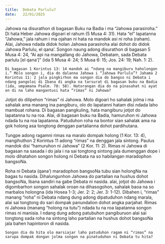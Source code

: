 ```yaml
---
title:  Debata Parlulu?
date:   22/01/2025
---
```


Jahowa na disurathon di bagasan Buku na Badia i ma “Jahowa parasiroha.” Di hata Heber Jahowa digoari el rahum (5 Musa 4: 31). Hata “el” lapatanna “Jahowa,” jala rahum i ma ojahan ni hata na mandok asi ni roha (raham). Alai, Jahowa ndada didok holan Jahowa parasiroha alai dohot do didok Jahowa Parlulu, el qana’. Songon naung adong disurathon di bagasan 5 Musa 4: 24, “Ai api na mangallang do Jahowa, Debatam, sada Debata parlulu [el qana’]” (ida 5 Musa 4: 24; 5 Musa 6: 15; Jos. 24: 19; Nah. 1: 2).

`Di bagasan 1 Korintus 13: 14 mandok ai “ndang na mangiburu haholongon i.” Molo songon i, dia do dalanna Jahowa i “Jahowa Parlulu”? Jahama 2 Korintus 11: 2 jala pingkirhon ma songon dia do bangso ni Debata i ndang pangoloi di Ibana di angka na tarsurat di bagasan buku na Badia (ida, umpamana Psalm. 78: 58). Hatorangan dia do na pinasahat ni ayat on di na laho mangantusi hata “rimas” ni Jahowa?`

Jotjot do dilipehon “rimas” ni Jahowa. Molo digoari ho sahalak jolma i ma sahalak ama manang ina pangiburu, olo do lapatanni hatam disi ndada laho mambuat rohana. Di bagasan pangkuling, hata mangiburu jotjot do lapatanna tu na roa. Alai, di bagasan buku na Badia, hamuruhon ni Jahowa ndada tu na roa lapatanna. Patuduhon roha na bontor sian sahalak ama na gok holong asa tongtong denggan partalianna dohot pardihutana.

Tungpe adong ragamni rimas na maralo dompak holong (1 Kor. 13: 4), mangihuthon 2 Korintus 11 adong “rimas” na denggan jala sintong. Paulus mandok disi “hamuruhon ni Jahowa” (2 Kor. 11: 2). Rimas ni Jahowa di bagasan na sasada i do jala i na sai tongtong sintong jala dumenggan dope i molo dihatahon songon holong ni Debata na so habilangan maradophon bangsoNa.

Roha ni Debata (qana’) maradophon bangsoNa tubu sian holongNa na bagas tu nasida. Dihalungunhon Jahowa do partalian na hushus dohot bangsoNa, Ibana sandiri na gabe Debata ni nasida. alai, jotjot do Jahowa i digombarhon songon sahalak oroan na dihasogohon, sahalak baoa na so marbalos holongna (ida Hosea 1-3; Jer. 2: 2; Jer. 3: 1-12). Dibahen i, “rimas” manang “roha” ni Debata ndang dung adong dipatuduhon ndang marala, alai sai tongtong do sari dompak panundalion dohot angka parjahat. Rimas ni Jahowa (manang “holong na tutu”) ndada tu na roa lapatanna songon rimas ni manisia. I ndang dung adong patubuhon pangiburuon alai sai tongtong sada roha na sintong laho partalian na hushus dohot bangsoNa jala bahen hapintoron di nasida.

`Songon dia do hita olo marsiajar laho patuduhon ragam ni “rimas” na sarupa dompak dongan jolma songon na pinatuduhon ni Debata tu hita?`